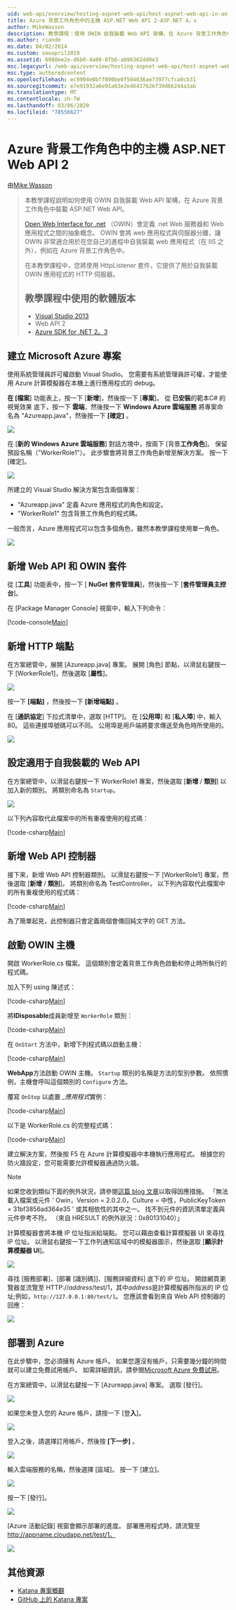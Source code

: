 ```yaml
---
uid: web-api/overview/hosting-aspnet-web-api/host-aspnet-web-api-in-an-azure-worker-role
title: Azure 背景工作角色中的主機 ASP.NET Web API 2-ASP.NET 4。x
author: MikeWasson
description: 教學課程：使用 OWIN 自我裝載 Web API 架構，在 Azure 背景工作角色中裝載 ASP.NET Web API。
ms.author: riande
ms.date: 04/02/2014
ms.custom: seoapril2019
ms.assetid: 6980ee2e-d6b0-4a08-8fb6-ab96362dd0e3
msc.legacyurl: /web-api/overview/hosting-aspnet-web-api/host-aspnet-web-api-in-an-azure-worker-role
msc.type: authoredcontent
ms.openlocfilehash: ec9904e0bff090be0f504036ae73977cfca0cb31
ms.sourcegitcommit: e7e91932a6e91a63e2e46417626f39d6b244a3ab
ms.translationtype: MT
ms.contentlocale: zh-TW
ms.lasthandoff: 03/06/2020
ms.locfileid: "78556627"
---
```

# <a name="host-aspnet-web-api-2-in-an-azure-worker-role"></a>Azure 背景工作角色中的主機 ASP.NET Web API 2

由[Mike Wasson](https://github.com/MikeWasson)

> 本教學課程說明如何使用 OWIN 自我裝載 Web API 架構，在 Azure 背景工作角色中裝載 ASP.NET Web API。
>
> [Open Web Interface for .net](http://owin.org/) （OWIN）會定義 .net Web 服務器和 Web 應用程式之間的抽象概念。 OWIN 會將 web 應用程式與伺服器分離，讓 OWIN 非常適合用於在您自己的進程中自我裝載 web 應用程式（在 IIS 之外），例如在 Azure 背景工作角色中。
>
> 在本教學課程中，您將使用 HttpListener 套件，它提供了用於自我裝載 OWIN 應用程式的 HTTP 伺服器。
>
> ## <a name="software-versions-used-in-the-tutorial"></a>教學課程中使用的軟體版本
>
>
> - [Visual Studio 2013](https://my.visualstudio.com/Downloads?q=visual%20studio%202013)
> - Web API 2
> - [Azure SDK for .NET 2。3](https://azure.microsoft.com/downloads/)

## <a name="create-a-microsoft-azure-project"></a>建立 Microsoft Azure 專案

使用系統管理員許可權啟動 Visual Studio。 您需要有系統管理員許可權，才能使用 Azure 計算模擬器在本機上進行應用程式的 debug。

**在 [檔案**] 功能表上，按一下 [**新增**]，然後按一下 [**專案**]。 從 **已安裝**的範本C# 的 視覺效果 底下，按一下 **雲端**，然後按一下  **Windows Azure 雲端服務** 將專案命名為 "Azureapp.java"，然後按一下 **[確定]** 。

[![](host-aspnet-web-api-in-an-azure-worker-role/_static/image2.png)](host-aspnet-web-api-in-an-azure-worker-role/_static/image1.png)

在 [**新的 Windows Azure 雲端服務**] 對話方塊中，按兩下 [背景**工作角色**]。 保留預設名稱（"WorkerRole1"）。 此步驟會將背景工作角色新增至解決方案。 按一下 [確定]。

[![](host-aspnet-web-api-in-an-azure-worker-role/_static/image4.png)](host-aspnet-web-api-in-an-azure-worker-role/_static/image3.png)

所建立的 Visual Studio 解決方案包含兩個專案：

- &quot;Azureapp.java&quot; 定義 Azure 應用程式的角色和設定。
- &quot;WorkerRole1&quot; 包含背景工作角色的程式碼。

一般而言，Azure 應用程式可以包含多個角色，雖然本教學課程使用單一角色。

![](host-aspnet-web-api-in-an-azure-worker-role/_static/image5.png)

## <a name="add-the-web-api-and-owin-packages"></a>新增 Web API 和 OWIN 套件

從 [**工具**] 功能表中，按一下 [ **NuGet 套件管理員**]，然後按一下 [**套件管理員主控台**]。

在 [Package Manager Console] 視窗中，輸入下列命令：

[!code-console[Main](host-aspnet-web-api-in-an-azure-worker-role/samples/sample1.cmd)]

## <a name="add-an-http-endpoint"></a>新增 HTTP 端點

在方案總管中，展開 [Azureapp.java] 專案。 展開 [角色] 節點，以滑鼠右鍵按一下 [WorkerRole1]，然後選取 [**屬性**]。

![](host-aspnet-web-api-in-an-azure-worker-role/_static/image6.png)

按一下 **[端點]** ，然後按一下 **[新增端點]** 。

在 [**通訊協定**] 下拉式清單中，選取 [HTTP]。 在 [**公用埠**] 和 [**私人埠**] 中，輸入80。 這些連接埠號碼可以不同。 公用埠是用戶端將要求傳送至角色時所使用的。

[![](host-aspnet-web-api-in-an-azure-worker-role/_static/image8.png)](host-aspnet-web-api-in-an-azure-worker-role/_static/image7.png)

## <a name="configure-web-api-for-self-host"></a>設定適用于自我裝載的 Web API

在方案總管中，以滑鼠右鍵按一下 WorkerRole1 專案，然後選取 [**新增** / **類別**] 以加入新的類別。 將類別命名為 `Startup`。

![](host-aspnet-web-api-in-an-azure-worker-role/_static/image9.png)

以下列內容取代此檔案中的所有重複使用的程式碼：

[!code-csharp[Main](host-aspnet-web-api-in-an-azure-worker-role/samples/sample2.cs)]

## <a name="add-a-web-api-controller"></a>新增 Web API 控制器

接下來，新增 Web API 控制器類別。 以滑鼠右鍵按一下 [WorkerRole1] 專案，然後選取 [**新增** / **類別**]。 將類別命名為 TestController。 以下列內容取代此檔案中的所有重複使用的程式碼：

[!code-csharp[Main](host-aspnet-web-api-in-an-azure-worker-role/samples/sample3.cs)]

為了簡單起見，此控制器只會定義兩個會傳回純文字的 GET 方法。

## <a name="start-the-owin-host"></a>啟動 OWIN 主機

開啟 WorkerRole.cs 檔案。 這個類別會定義背景工作角色啟動和停止時所執行的程式碼。

加入下列 using 陳述式：

[!code-csharp[Main](host-aspnet-web-api-in-an-azure-worker-role/samples/sample4.cs)]

將**IDisposable**成員新增至 `WorkerRole` 類別：

[!code-csharp[Main](host-aspnet-web-api-in-an-azure-worker-role/samples/sample5.cs)]

在 `OnStart` 方法中，新增下列程式碼以啟動主機：

[!code-csharp[Main](host-aspnet-web-api-in-an-azure-worker-role/samples/sample6.cs?highlight=5)]

**WebApp**方法啟動 OWIN 主機。 `Startup` 類別的名稱是方法的型別參數。 依照慣例，主機會呼叫這個類別的 `Configure` 方法。

覆寫 `OnStop` 以處置 *\_應用程式*實例：

[!code-csharp[Main](host-aspnet-web-api-in-an-azure-worker-role/samples/sample7.cs)]

以下是 WorkerRole.cs 的完整程式碼：

[!code-csharp[Main](host-aspnet-web-api-in-an-azure-worker-role/samples/sample8.cs)]

建立解決方案，然後按 F5 在 Azure 計算模擬器中本機執行應用程式。 根據您的防火牆設定，您可能需要允許模擬器通過防火牆。

> [!NOTE]
> 如果您收到類似下面的例外狀況，請參閱[這篇 blog 文章](https://blogs.msdn.com/b/praburaj/archive/2013/11/20/fileloadexception-on-microsoft-owin-when-running-on-worker-role.aspx)以取得因應措施。 「無法載入檔案或元件 ' Owin，Version = 2.0.2.0，Culture = 中性，PublicKeyToken = 31bf3856ad364e35 ' 或其相依性的其中之一。 找不到元件的資訊清單定義與元件參考不符。 （來自 HRESULT 的例外狀況：0x80131040）」

計算模擬器會將本機 IP 位址指派給端點。 您可以藉由查看計算模擬器 UI 來尋找 IP 位址。 以滑鼠右鍵按一下工作列通知區域中的模擬器圖示，然後選取 [**顯示計算模擬器 UI**]。

[![](host-aspnet-web-api-in-an-azure-worker-role/_static/image11.png)](host-aspnet-web-api-in-an-azure-worker-role/_static/image10.png)

尋找 [服務部署]、[部署 [識別碼]]、[服務詳細資料] 底下的 IP 位址。 開啟網頁瀏覽器並流覽至 HTTP://<em>address</em>/test/1，其中<em>address</em>是計算模擬器所指派的 IP 位址;例如，`http://127.0.0.1:80/test/1`。 您應該會看到來自 Web API 控制器的回應：

![](host-aspnet-web-api-in-an-azure-worker-role/_static/image12.png)

## <a name="deploy-to-azure"></a>部署到 Azure

在此步驟中，您必須擁有 Azure 帳戶。 如果您還沒有帳戶，只需要幾分鐘的時間就可以建立免費試用帳戶。 如需詳細資訊，請參閱[Microsoft Azure 免費試用](https://azure.microsoft.com/pricing/free-trial/?WT.mc_id=A261C142F)。

在方案總管中，以滑鼠右鍵按一下 [Azureapp.java] 專案。 選取 [發行]。

![](host-aspnet-web-api-in-an-azure-worker-role/_static/image13.png)

如果您未登入您的 Azure 帳戶，請按一下 [登**入**]。

[![](host-aspnet-web-api-in-an-azure-worker-role/_static/image15.png)](host-aspnet-web-api-in-an-azure-worker-role/_static/image14.png)

登入之後，請選擇訂用帳戶，然後按 **[下一步]** 。

[![](host-aspnet-web-api-in-an-azure-worker-role/_static/image17.png)](host-aspnet-web-api-in-an-azure-worker-role/_static/image16.png)

輸入雲端服務的名稱，然後選擇 [區域]。 按一下 [建立]。

![](host-aspnet-web-api-in-an-azure-worker-role/_static/image18.png)

按一下 [發行]。

[![](host-aspnet-web-api-in-an-azure-worker-role/_static/image20.png)](host-aspnet-web-api-in-an-azure-worker-role/_static/image19.png)

[Azure 活動記錄] 視窗會顯示部署的進度。 部署應用程式時，請流覽至 http://appname.cloudapp.net/test/1。

![](host-aspnet-web-api-in-an-azure-worker-role/_static/image21.png)

## <a name="additional-resources"></a>其他資源

- [Katana 專案概觀](../../../aspnet/overview/owin-and-katana/an-overview-of-project-katana.md)
- [GitHub 上的 Katana 專案](https://github.com/aspnet/AspNetKatana)
